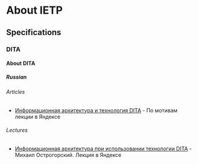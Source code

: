 # About IETP

## Specifications

### DITA

#### About DITA

##### Russian

###### Articles
- [Информационная архитектура и технология DITA][ART_1] - По мотивам лекции в
Яндексе

###### Lectures
- [Информационная архитектура при использовании технологии DITA][LCT_1] - Михаил
 Острогорский. Лекция в Яндексе

[ART_1]: https://habr.com/ru/company/yandex/blog/348842/
[LCT_1]: https://www.youtube.com/watch?v=vqYO4ZZIFJI

